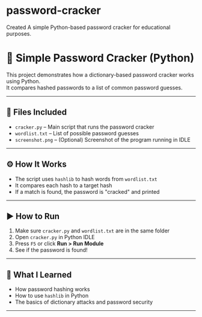 # password-cracker
Created A simple Python-based password cracker for educational purposes.
# 🔐 Simple Password Cracker (Python)

This project demonstrates how a dictionary-based password cracker works using Python.  
It compares hashed passwords to a list of common password guesses.

---

## 📁 Files Included

- `cracker.py` – Main script that runs the password cracker
- `wordlist.txt` – List of possible password guesses
- `screenshot.png` – (Optional) Screenshot of the program running in IDLE

---

## ⚙️ How It Works

- The script uses `hashlib` to hash words from `wordlist.txt`
- It compares each hash to a target hash
- If a match is found, the password is "cracked" and printed

---

## ▶️ How to Run

1. Make sure `cracker.py` and `wordlist.txt` are in the same folder
2. Open `cracker.py` in Python IDLE
3. Press `F5` or click **Run > Run Module**
4. See if the password is found!

---

## 🧠 What I Learned

- How password hashing works
- How to use `hashlib` in Python
- The basics of dictionary attacks and password security

---
